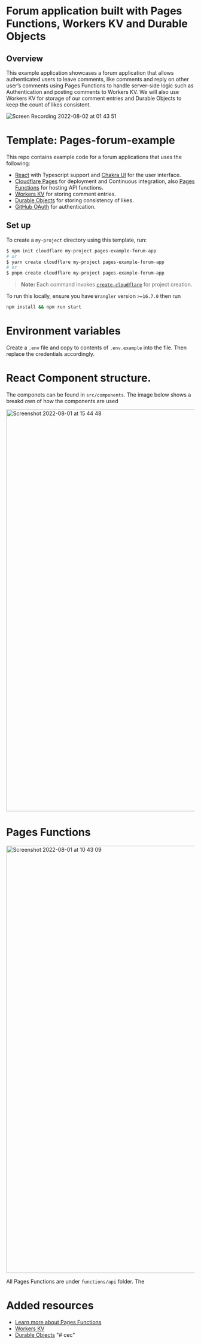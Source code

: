 # Forum application built with Pages Functions, Workers KV and Durable Objects

## Overview

This example application showcases a forum application that allows authenticated users to leave comments, like comments and reply on other user’s comments using Pages Functions to handle server-side logic such as Authentication and posting comments to Workers KV. We will also use Workers KV for storage of our comment entries and Durable Objects to keep the count of likes consistent.

![Screen Recording 2022-08-02 at 01 43 51](https://user-images.githubusercontent.com/35943047/182391704-ef720814-8c05-45d1-9e30-ade7e9ce6e74.gif)

# Template: Pages-forum-example

This repo contains example code for a forum applications that uses the following:

- [React](https://create-react-app.dev/) with Typescript support and [Chakra UI](https://chakra-ui.com/) for the user interface.
- [Cloudflare Pages](https://developers.cloudflare.com/pages/platform/functions/) for deployment and Continuous integration, also [Pages Functions](https://developers.cloudflare.com/pages/platform/functions/) for hosting API functions.
- [Workers KV](https://developers.cloudflare.com/workers/runtime-apis/kv/) for storing comment entries.
- [Durable Objects](https://developers.cloudflare.com/workers/runtime-apis/durable-objects/) for storing consistency of likes.
- [GitHub OAuth](https://docs.github.com/en/developers/apps/building-oauth-apps/creating-an-oauth-app) for authentication.

## Set up

To create a `my-project` directory using this template, run:

```sh
$ npm init cloudflare my-project pages-example-forum-app
# or
$ yarn create cloudflare my-project pages-example-forum-app
# or
$ pnpm create cloudflare my-project pages-example-forum-app
```

> **Note:** Each command invokes [`create-cloudflare`](https://www.npmjs.com/package/create-cloudflare) for project creation.

To run this locally, ensure you have `Wrangler` version `>=16.7.0` then run

```sh
npm install && npm run start
```

# Environment variables

Create a `.env` file and copy to contents of `.env.example` into the file. Then replace the credentials accordingly.

# React Component structure.

The componets can be found in `src/components`. The image below shows a breakd
own of how the components are used

<img width="1075" alt="Screenshot 2022-08-01 at 15 44 48" src="https://user-images.githubusercontent.com/35943047/182390650-a68cb25a-b8dc-48e5-ad4f-7c2bb4787849.png">

# Pages Functions

<img width="1143" alt="Screenshot 2022-08-01 at 10 43 09" src="https://user-images.githubusercontent.com/35943047/182391478-c0467eb2-21d2-4b00-9984-9fca389648e7.png">

All Pages Functions are under `functions/api` folder. The

# Added resources

- [Learn more about Pages Functions](https://developers.cloudflare.com/pages/platform/functions/)
- [Workers KV](https://developers.cloudflare.com/workers/learning/how-kv-works/)
- [Durable Objects](https://developers.cloudflare.com/workers/learning/using-durable-objects/)
"# cec" 

